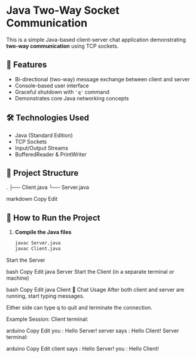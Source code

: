 # Java Two-Way Socket Communication

This is a simple Java-based client-server chat application demonstrating **two-way communication** using TCP sockets.

## 📌 Features

- Bi-directional (two-way) message exchange between client and server
- Console-based user interface
- Graceful shutdown with `'q'` command
- Demonstrates core Java networking concepts

## 🛠 Technologies Used

- Java (Standard Edition)
- TCP Sockets
- Input/Output Streams
- BufferedReader & PrintWriter

## 📁 Project Structure

.
├── Client.java
└── Server.java

markdown
Copy
Edit

## 🚀 How to Run the Project

1. **Compile the Java files**

   ```bash
   javac Server.java
   javac Client.java
Start the Server

bash
Copy
Edit
java Server
Start the Client (in a separate terminal or machine)

bash
Copy
Edit
java Client
💬 Chat Usage
After both client and server are running, start typing messages.

Either side can type q to quit and terminate the connection.

Example Session:
Client terminal:

arduino
Copy
Edit
you : Hello Server!
server says : Hello Client!
Server terminal:

arduino
Copy
Edit
client says : Hello Server!
you : Hello Client!
